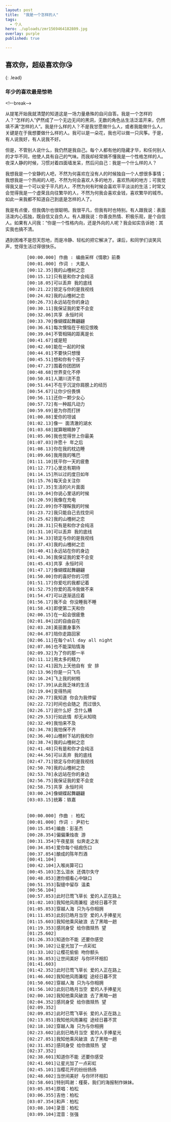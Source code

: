 ```yaml
---
layout: post
title:  "我是一个怎样的人"
tags:
  - 个人
hero: ./uploads/zmr1569464182809.jpg
overlay: purple
published: true

---
```

## 喜欢你，超级喜欢你😘
{: .lead}
### 年少的喜欢最是惊艳
<!–-break-–>

从提笔开始我就清楚的知道这是一场力量悬殊的自问自答。我是一个怎样的人？“怎样的人”俨然成了一个无边无间的黑洞，无数的角色丛生活泛滥开来，仍然填不满“怎样的人”。我是什么样的人？不是我甘愿做什么人，或者我能做什么人，关键是在于我想要做什么样的人。我可以是一朵花，我也可以做一只风筝。于是，有人说我好，有人说我不好。

但是，不管别人说什么，我仍然是我自己。每个人都有他的隐藏才华，和任何别人的才华不同，他使人具有自己的气味。而我却经常搞不懂我是一个性格怎样的人。夜深人静的时候，习惯对着四面墙发呆，然后问自己：我是一个什么样的人？

我想我是一个安静的人吧，不然为何喜欢在没有人的时候独自一个人想很多事情；我想我是一个热闹的人吧，不然为何会喜欢人多的地方，喜欢热闹的地方；可我觉得我又是一个可以安于平凡的人，不然为何有时候会喜欢平平淡淡的生活；时常又会觉得我是一个虚荣且向往繁华的人，不然为何我会喜欢金钱，喜欢繁华的城市。如此一来我都不知道自己到底是怎样的人了。

我是有点傻，但我偶尔也很聪明。我很平凡，但我有时也特别。有人跟我说：表面活泼内心孤独，既自信又自负人。有人跟我说：你善良热情、积极乐观，是个自信人。如果有人问我：“你是一个性格内向，还是外向的人呢？我会如实告诉她：其实我也搞不清。

遇到困难不是怨天怨地，而是冷静、轻松的把它解决了。课后，和同学们谈笑风声，觉得生活过得很快乐。

<!-- 视频云 -->
<div id="player"></div>
<script type="text/javascript" src="https://player.dogecloud.com/js/loader"></script>
<script type="text/javascript">
var player = new DogePlayer({
    container: document.getElementById('player'),
    userId: 779,
    vcode: 'd9d07bdc90063387',
    autoPlay: false
});
</script>


<!-- 左下角浮窗aplayer -->
<link rel="stylesheet" href="https://cdn.bootcss.com/aplayer/1.10.1/APlayer.min.css">
<script src="https://cdn.bootcss.com/aplayer/1.10.1/APlayer.min.js"></script>
<div id="aplayer">
	<pre class="aplayer-lrc-content">
        [00:00.000] 作曲 : 编曲采样《情歌》前奏
		[00:01.000] 作词 : 大能人
		[00:12.35]我的山楂树之恋
		[00:15.12]只有是和你才会纯洁
		[00:18.05]可以丢弃 我的底线
		[00:21.22]锁定与你的是我视线
		[00:24.02]我的山楂树之恋
		[00:26.73]永远站在你的身边
		[00:30.11]我保证我的爱不会变
		[00:32.06]共享 永恒时间
		[00:33.70]像蝴蝶起舞翩翩
		[00:36.61]每次懊恼在于相见恨晚
		[00:39.04]不管相隔的距离是长
		[00:41.67]或是短
		[00:42.60]能在一起的时侯
		[00:44.01]不要快只想慢
		[00:45.51]想和你有个孩子
		[00:47.27]围着你团团转
		[00:48.68]世界变化不停
		[00:50.01]人潮川流不息
		[00:51.64]不在乎沉淀你肩膀上的经历
		[00:54.67]让你少份畏惧
		[00:56.11]还你一颗少女心
		[00:57.72]有一种超凡动力
		[00:59.69]是为你而打拼
		[01:00.88]爱你的坦诚
		[01:02.13]像一 面清澈的湖水
		[01:03.68]就算眼睛肿了
		[01:05.06]我也觉得世上你最美
		[01:07.03]许愿十 年之后
		[01:08.13]你在我的枕边睡
		[01:09.66]我用我的嘴巴
		[01:11.10]抚平你一天的疲惫
		[01:12.77]心里总有期待
		[01:14.15]所以过的度日如年
		[01:15.76]每天会关注你
		[01:17.35]生活的片片面面
		[01:19.04]你说心里话的时候
		[01:20.59]我像在充电
		[01:22.09]你不理睬我的时候
		[01:23.72]我只能自己去找空间
		[01:25.62]我的山楂树之恋
		[01:28.31]只有是和你才会纯洁
		[01:31.10]可以丢弃 我的底线
		[01:34.33]锁定与你的是我视线
		[01:37.43]我的山楂树之恋
		[01:40.41]永远站在你的身边
		[01:43.36]我保证我的爱不会变
		[01:45.43]共享 永恒时间
		[01:47.17]像蝴蝶起舞翩翩
		[01:50.00]你的喜好你的习惯
		[01:51.17]你爱吃的我都记着
		[01:52.75]你爱的高冷我做不来
		[01:54.47]可以逐渐适应着
		[01:56.17]我不会 你没睡我不睡
		[01:58.43]即使第二天和你
		[02:00.15]在一起会很疲惫
		[02:01.84]过的自由自在
		[02:03.28]美丽置身事外
		[02:04.87]陪你走路回家
		[02:06.11]在每个all day all night
		[02:07.86]也不能深陷情海
		[02:09.32]为了你的那一半
		[02:11.12]用太多的精力
		[02:12.41]因为上天他自有 安 排
		[02:13.96]你是一只飞鸟
		[02:16.24]飞上我的树梢
		[02:17.39]从此我乏味的生活
		[02:19.04]变得热闹
		[02:20.77]我知道 你会为我停留
		[02:22.72]时间也会随之 而过很久
		[02:26.17]说什么好 念什么糟
		[02:29.53]行如此情 却无从知晓
		[02:32.49]我怕来不及
		[02:34.78]我怕保不齐
		[02:36.40]山楂树下站的我和你
		[02:38.74]我的山楂树之恋
		[02:41.48]只有是和你才会纯洁
		[02:44.56]可以丢弃 我的底线
		[02:47.71]锁定与你的是我视线
		[02:50.70]我的山楂树之恋
		[02:53.78]永远站在你的身边
		[02:56.75]我保证我的爱不会变
		[02:58.75]共享 永恒时间
		[03:00.24]像蝴蝶起舞翩翩
		[03:03.15]统筹：轶嘉
    </pre>
	<pre class="aplayer-lrc-content">
		[00:00.000] 作曲 : 柏松
		[00:01.000] 作词 : 尹初七
		[00:15.854]编曲：彭圣杰
		[00:28.354]偏偏秉烛夜 游
		[00:31.354]午夜星辰 似奔走之友
		[00:34.854]爱你每个结痂伤口
		[00:37.854]酿成的陈年烈酒
		[00:41.104]
		[00:42.104]入喉尚算可口
		[00:45.103]怎么泪水 还偶尔失守
		[00:48.853]邀你细看心中缺口
		[00:51.353]裂缝中留存 温柔
		[00:56.104]
		[00:57.853]此时已莺飞草长 爱的人正在路上
		[01:02.103]我知他风雨兼程 途经日暮不赏
		[01:05.853]穿越人海 只为与你相拥
		[01:11.853]此刻已皓月当空 爱的人手捧星光
		[01:15.603]我知他乘风破浪 去了黑暗一趟
		[01:19.353]感同身受 给你救赎热 望
		[01:25.602]
		[01:26.353]知道你不能 还要你感受
		[01:30.102]让星光加了一点彩虹
		[01:33.102]让樱花偷偷 吻你额头
		[01:36.853]让世间美好 与你环环相扣
		[01:41.603]
		[01:42.352]此时已莺飞草长 爱的人正在路上
		[01:46.602]我知他风雨兼程 途经日暮不赏
		[01:50.602]穿越人海 只为与你相拥
		[01:56.102]此刻已皓月当空 爱的人手捧星光
		[02:00.102]我知他乘风破浪 去了黑暗一趟
		[02:04.352]感同身受 给你救赎热 望
		[02:09.352]
		[02:09.852]此时已莺飞草长 爱的人正在路上
		[02:13.851]我知他风雨兼程 途经日暮不赏
		[02:18.102]穿越人海 只为与你相拥
		[02:23.602]此刻已皓月当空 爱的人手捧星光
		[02:27.851]我知他乘风破浪 去了黑暗一趟
		[02:31.852]感同身受 给你救赎热 望
		[02:37.352]
		[02:38.601]知道你不能 还要你感受
		[02:41.601]让星光加了一点彩虹
		[02:45.101]当樱花开的纷纷扬扬
		[02:48.602]当世间美好 与你环环相扣
		[02:58.601]特别鸣谢：槿葵，我们的海报制作妹妹。
		[03:05.854]原唱：柏松
		[03:06.355]吉他：柏松
		[03:07.354]和声：柏松
		[03:08.104]录音：柏松
		[03:09.104]混音：张强
	</pre>
</div>
<script>
const ap = new APlayer({
    container: document.getElementById('aplayer'),
    fixed: true,
	lrcType: 2,
	listFolded: false,
    listMaxHeight: 90,
    audio: [
        {
            title: '山楂树之恋',
			author: '程佳佳',
			url: 'http://music.163.com/song/media/outer/url?id=1381755293.mp3',
			pic: 'http://p2.music.126.net/G00sAe86sPi5gFQyuJHU7A==/109951164260611202.jpg',
            theme: '#46718b'
        },
		{
		    title: '世间美好与你环环相扣',
			author: '柏松',
			url: 'http://music.163.com/song/media/outer/url?id=1363948882.mp3',
			pic: 'http://p1.music.126.net/DK1_4sP_339o5rowMdPXdw==/109951164071024476.jpg',
		    theme: '#46718b'
		}
	]
});
</script>